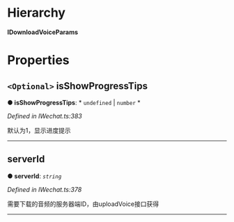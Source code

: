 

# Hierarchy

**IDownloadVoiceParams**

# Properties

<a id="isshowprogresstips"></a>

## `<Optional>` isShowProgressTips

**● isShowProgressTips**: * `undefined` &#124; `number`
*

*Defined in IWechat.ts:383*

默认为1，显示进度提示

___
<a id="serverid"></a>

##  serverId

**● serverId**: *`string`*

*Defined in IWechat.ts:378*

需要下载的音频的服务器端ID，由uploadVoice接口获得

___

